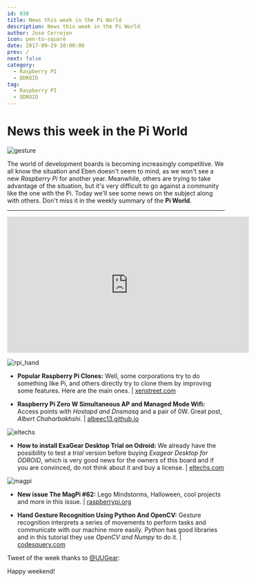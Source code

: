 ```yaml
---
id: 838
title: News this week in the Pi World
description: News this week in the Pi World
author: Jose Cerrejon
icon: pen-to-square
date: 2017-09-29 10:00:00
prev: /
next: false
category:
  - Raspberry PI
  - ODROID
tag:
  - Raspberry PI
  - ODROID
---
```


# News this week in the Pi World

![gesture](/images/2017/09/gesture.png)

The world of development boards is becoming increasingly competitive. We all know the situation and Eben doesn't seem to mind, as we won't see a new *Raspberry Pi* for another year. Meanwhile, others are trying to take advantage of the situation, but it's very difficult to go against a community like the one with the Pi. Today we'll see some news on the subject along with others. Don't miss it in the weekly summary of the **Pi World**.

- - -
<iframe width="560" height="315" src="https://www.youtube.com/embed/yjll_4JY98g?rel=0" frameborder="0" allowfullscreen></iframe>

![rpi_hand](/images/2017/09/rpi_hand.png)

* **Popular Raspberry Pi Clones:** Well, some corporations try to do something like Pi, and others directly try to clone them by improving some features. Here are the main ones. | [xenstreet.com](http://xenstreet.com/2017/09/26/popular-raspberry-pi-clones/)

* **Raspberry Pi Zero W Simultaneous AP and Managed Mode Wifi:** Access points with *Hostapd and Dnsmasq* and a pair of 0W. Great post, *Albert Chaharbakhshi*. | [albeec13.github.io](https://albeec13.github.io/2017/09/26/raspberry-pi-zero-w-simultaneous-ap-and-managed-mode-wifi/)

![eltechs](/images/2017/09/eltechs.png)

* **How to install ExaGear Desktop Trial on Odroid:** We already have the possibility to test a *trial* version before buying *Exagear Desktop for ODROID*, which is very good news for the owners of this board and if you are convinced, do not think about it and buy a license. | [eltechs.com](https://eltechs.com/exagear-desktop-trial-for-odroid/)

![magpi](/images/2017/09/magpi.png)

* **New issue The MagPi #62:** Lego Mindstorms, Halloween, cool projects and more in this issue. | [raspberrypi.org](https://www.raspberrypi.org/magpi/issues/62/)

* **Hand Gesture Recognition Using Python And OpenCV:** Gesture recognition interprets a series of movements to perform tasks and communicate with our machine more easily. *Python* has good libraries and in this tutorial they use *OpenCV and Numpy* to do it. | [codesquery.com](https://codesquery.com/gesture-recognition-using-python-opencv/)


Tweet of the week thanks to [@UUGear](https://twitter.com/UUGear):




Happy weekend!